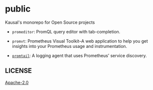 # public
Kausal's monorepo for Open Source projects

* `promeditor`: PromQL query editor with tab-completion.

* `promvt`: Prometheus Visual Toolkit–A web application to help you get insights
into your Prometheus usage and instrumentation.

* [`promtail`](promtail/): A logging agent that uses Prometheus' service discovery.

## LICENSE

[Apache-2.0](LICENSE)
